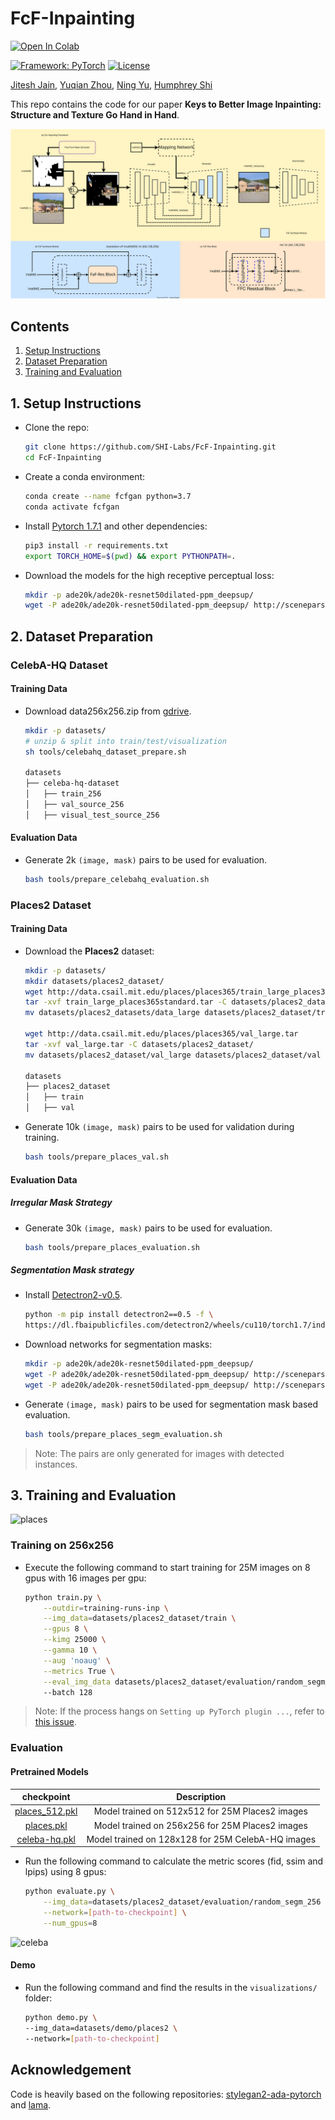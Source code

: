 # FcF-Inpainting

[![Open In Colab](https://colab.research.google.com/assets/colab-badge.svg)](https://colab.research.google.com/github/SHI-Labs/FcF-Inpainting/blob/main/colab/FcF_Inpainting.ipynb)

[![Framework: PyTorch](https://img.shields.io/badge/Framework-PyTorch-orange.svg)](https://pytorch.org/) [![License](https://img.shields.io/badge/License-Apache_2.0-blue.svg)](https://opensource.org/licenses/Apache-2.0)

[Jitesh Jain](https://praeclarumjj3.github.io/), [Yuqian Zhou](https://yzhouas.github.io/), [Ning Yu](https://ningyu1991.github.io/), [Humphrey Shi](https://www.humphreyshi.com/home)
<!-- 
[[`arXiv`](https://arxiv.org/abs/2112.12782)] [[`pdf`](https://arxiv.org/pdf/2112.12782.pdf)] [[`BibTeX`](#3-citing-semask)] -->

This repo contains the code for our paper **Keys to Better Image Inpainting: Structure and Texture Go Hand in Hand**.

![FcFGAN](docs/fcf_gan.svg)

## Contents

1. [Setup Instructions](#1-setup-instructions)
2. [Dataset Preparation](#2-dataset-preparation)
3. [Training and Evaluation](#3-training-and-evaluation)
<!-- 4. [Citing FcF-Inpainting](#4-citing-fcf-inpainting) -->

## 1. Setup Instructions

- Clone the repo:

    ```.bash
    git clone https://github.com/SHI-Labs/FcF-Inpainting.git
    cd FcF-Inpainting
    ```

- Create a conda environment:

    ```.bash
    conda create --name fcfgan python=3.7
    conda activate fcfgan
    ```

- Install [Pytorch 1.7.1](https://pytorch.org/get-started/previous-versions/) and other dependencies:

    ```.bash
    pip3 install -r requirements.txt
    export TORCH_HOME=$(pwd) && export PYTHONPATH=.
    ```

- Download the models for the high receptive perceptual loss:

    ```.bash
    mkdir -p ade20k/ade20k-resnet50dilated-ppm_deepsup/
    wget -P ade20k/ade20k-resnet50dilated-ppm_deepsup/ http://sceneparsing.csail.mit.edu/model/pytorch/ade20k-resnet50dilated-ppm_deepsup/encoder_epoch_20.pth
    ```

## 2. Dataset Preparation

### CelebA-HQ Dataset

#### Training Data

- Download data256x256.zip from [gdrive](https://drive.google.com/drive/folders/11Vz0fqHS2rXDb5pprgTjpD7S2BAJhi1P).

    ```.bash
    mkdir -p datasets/
    # unzip & split into train/test/visualization
    sh tools/celebahq_dataset_prepare.sh

    datasets
    ├── celeba-hq-dataset
    │   ├── train_256
    │   ├── val_source_256
    │   ├── visual_test_source_256
    ```

#### Evaluation Data

- Generate 2k `(image, mask)` pairs to be used for evaluation.

    ```.bash
    bash tools/prepare_celebahq_evaluation.sh
    ```

### Places2 Dataset

#### Training Data

- Download the **Places2** dataset:

    ```.bash
    mkdir -p datasets/
    mkdir datasets/places2_dataset/
    wget http://data.csail.mit.edu/places/places365/train_large_places365challenge.tar
    tar -xvf train_large_places365standard.tar -C datasets/places2_dataset/
    mv datasets/places2_datasets/data_large datasets/places2_dataset/train
    
    wget http://data.csail.mit.edu/places/places365/val_large.tar
    tar -xvf val_large.tar -C datasets/places2_dataset/
    mv datasets/places2_dataset/val_large datasets/places2_dataset/val

    datasets
    ├── places2_dataset
    │   ├── train
    │   ├── val
    ```

- Generate 10k `(image, mask)` pairs to be used for validation during training.

    ```.bash
    bash tools/prepare_places_val.sh
    ```

#### Evaluation Data

##### Irregular Mask Strategy

- Generate 30k `(image, mask)` pairs to be used for evaluation.

    ```.bash
    bash tools/prepare_places_evaluation.sh
    ```

##### Segmentation Mask strategy

- Install [Detectron2-v0.5](https://github.com/facebookresearch/detectron2/releases/tag/v0.5).

    ```.bash
    python -m pip install detectron2==0.5 -f \
    https://dl.fbaipublicfiles.com/detectron2/wheels/cu110/torch1.7/index.html
    ```

- Download networks for segmentation masks:

    ```.bash
    mkdir -p ade20k/ade20k-resnet50dilated-ppm_deepsup/
    wget -P ade20k/ade20k-resnet50dilated-ppm_deepsup/ http://sceneparsing.csail.mit.edu/model/pytorch/ade20k-resnet50dilated-ppm_deepsup/encoder_epoch_20.pth
    wget -P ade20k/ade20k-resnet50dilated-ppm_deepsup/ http://sceneparsing.csail.mit.edu/model/pytorch/ade20k-resnet50dilated-ppm_deepsup/decoder_epoch_20.pth
    ```

- Generate `(image, mask)` pairs to be used for segmentation mask based evaluation.

    ```.bash
    bash tools/prepare_places_segm_evaluation.sh
    ```

> Note: The pairs are only generated for images with detected instances.

## 3. Training and Evaluation

![places](docs/places_qual.svg)

### Training on 256x256

- Execute the following command to start training for 25M images on 8 gpus with 16 images per gpu:

    ```.bash
    python train.py \
        --outdir=training-runs-inp \
        --img_data=datasets/places2_dataset/train \
        --gpus 8 \
        --kimg 25000 \
        --gamma 10 \
        --aug 'noaug' \
        --metrics True \
        --eval_img_data datasets/places2_dataset/evaluation/random_segm_256
        --batch 128
    ```

> Note: If the process hangs on `Setting up PyTorch plugin ...`, refer to [this issue](https://github.com/NVlabs/stylegan2-ada-pytorch/issues/41).

### Evaluation

#### Pretrained Models

| **checkpoint** | **Description** |
|:--------------:|:---------------:|
| [places_512.pkl](https://drive.google.com/file/d/1VefESyWOyyYNgyvHQxLSTGt0IuB363xd/view?usp=sharing) | Model trained on 512x512 for 25M Places2 images |
| [places.pkl](https://drive.google.com/file/d/1U5P4KGSaQ6WdBuOMzElSlC-BI_gvTVPd/view?usp=sharing) | Model trained on 256x256 for 25M Places2 images |
| [celeba-hq.pkl](https://drive.google.com/file/d/1Zz99CQjE8SQbvsYFHzZSg5FKmL2-MDbh/view?usp=sharing) | Model trained on 128x128 for 25M CelebA-HQ images |

- Run the following command to calculate the metric scores (fid, ssim and lpips) using 8 gpus:

    ```.bash
    python evaluate.py \
        --img_data=datasets/places2_dataset/evaluation/random_segm_256 \
        --network=[path-to-checkpoint] \
        --num_gpus=8
    ```

![celeba](docs/celeba_qual.svg)

#### Demo

- Run the following command and find the results in the `visualizations/` folder:

    ```.bash
    python demo.py \
    --img_data=datasets/demo/places2 \
    --network=[path-to-checkpoint]
    ```

<!-- ## 4. Citing FcF-Inpainting

```BibTeX
@article{jain2022keys,
  title={Keys to Better Image Inpainting: Structure and Texture Go Hand in Hand},
  author={Jitesh Jain and Yuqian Zhou and Ning Yu and Humphrey Shi},
  journal={arXiv},
  year={2022}
} -->
<!-- ``` -->

## Acknowledgement

Code is heavily based on the following repositories: [stylegan2-ada-pytorch](https://github.com/NVlabs/stylegan2-ada-pytorch/) and [lama](https://github.com/saic-mdal/lama).
